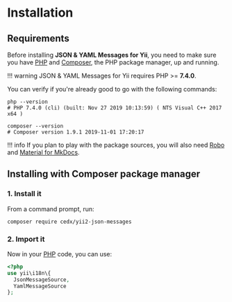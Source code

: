 # Installation

## Requirements
Before installing **JSON & YAML Messages for Yii**, you need to make sure you have [PHP](https://www.php.net)
and [Composer](https://getcomposer.org), the PHP package manager, up and running.

!!! warning
    JSON & YAML Messages for Yii requires PHP >= **7.4.0**.
    
You can verify if you're already good to go with the following commands:

```shell
php --version
# PHP 7.4.0 (cli) (built: Nov 27 2019 10:13:59) ( NTS Visual C++ 2017 x64 )

composer --version
# Composer version 1.9.1 2019-11-01 17:20:17
```

!!! info
    If you plan to play with the package sources, you will also need
    [Robo](https://robo.li) and [Material for MkDocs](https://squidfunk.github.io/mkdocs-material).

## Installing with Composer package manager

### 1. Install it
From a command prompt, run:

```shell
composer require cedx/yii2-json-messages
```

### 2. Import it
Now in your [PHP](https://www.php.net) code, you can use:

```php
<?php
use yii\i18n\{
  JsonMessageSource,
  YamlMessageSource
};
```
